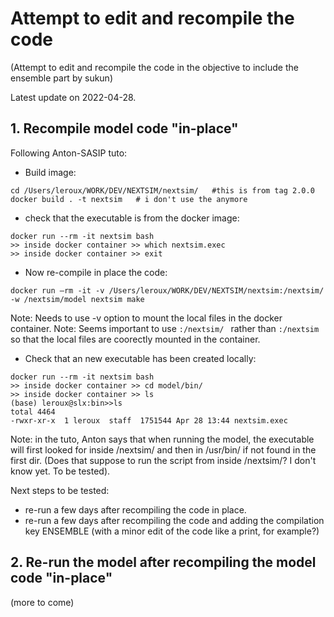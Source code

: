 
# Attempt to edit and recompile the code
(Attempt to edit and recompile the code in the objective to include the ensemble part by sukun)

Latest update on 2022-04-28.


## 1. Recompile model code "in-place"
Following Anton-SASIP tuto:
* Build image:
```
cd /Users/leroux/WORK/DEV/NEXTSIM/nextsim/   #this is from tag 2.0.0
docker build . -t nextsim   # i don't use the anymore
```
* check that the executable is from the docker image:
```
docker run --rm -it nextsim bash
>> inside docker container >> which nextsim.exec
>> inside docker container >> exit
```
* Now re-compile in place the code:
```
docker run —rm -it -v /Users/leroux/WORK/DEV/NEXTSIM/nextsim:/nextsim/ -w /nextsim/model nextsim make
```
Note: Needs to use -v option to mount the local files in the docker container.
Note: Seems important to use `:/nextsim/ ` rather than `:/nextsim` so that the local files are coorectly mounted in the container.
* Check that an new executable has been created locally:
```
docker run --rm -it nextsim bash
>> inside docker container >> cd model/bin/
>> inside docker container >> ls
(base) leroux@slx:bin>>ls
total 4464
-rwxr-xr-x  1 leroux  staff  1751544 Apr 28 13:44 nextsim.exec
```
Note: in the tuto, Anton says that when running the model, the executable will first looked for inside /nextsim/ and then in /usr/bin/ if not found in the first dir. (Does that suppose to run the script from inside /nextsim/? I don't know yet. To be tested).

Next steps to be tested:
- re-run a few days after recompiling the code in place.
- re-run a few days after recompiling the code and adding the compilation key ENSEMBLE (with a minor edit of the code like a print, for example?)

## 2. Re-run the model after recompiling the  model code "in-place"
(more to come)
